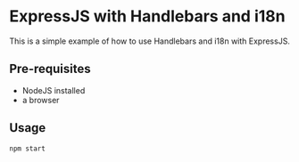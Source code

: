# ExpressJS with Handlebars and i18n

This is a simple example of how to use Handlebars and i18n with ExpressJS.

## Pre-requisites

- NodeJS installed
- a browser

## Usage

```bash
npm start
```
